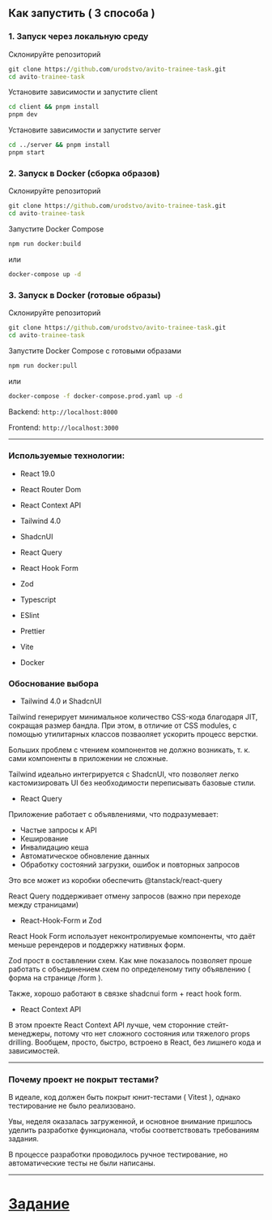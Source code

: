 ## Как запустить ( 3 способа )

### 1. Запуск через локальную среду

Склонируйте репозиторий

```cmd
git clone https://github.com/urodstvo/avito-trainee-task.git
cd avito-trainee-task
```

Установите зависимости и запустите client

```bash
cd client && pnpm install
pnpm dev
```

Установите зависимости и запустите server

```bash
cd ../server && pnpm install
pnpm start
```

### 2. Запуск в Docker (сборка образов)

Склонируйте репозиторий

```cmd
git clone https://github.com/urodstvo/avito-trainee-task.git
cd avito-trainee-task
```

Запустите Docker Compose

```bash
npm run docker:build
```

или

```bash
docker-compose up -d
```

### 3. Запуск в Docker (готовые образы)

Склонируйте репозиторий

```cmd
git clone https://github.com/urodstvo/avito-trainee-task.git
cd avito-trainee-task
```

Запустите Docker Compose с готовыми образами

```bash
npm run docker:pull
```

или

```bash
docker-compose -f docker-compose.prod.yaml up -d
```

Backend: `http://localhost:8000`

Frontend: `http://localhost:3000`

---

### Используемые технологии:

- React 19.0
- React Router Dom
- React Context API
- Tailwind 4.0
- ShadcnUI
- React Query
- React Hook Form
- Zod

- Typescript
- ESlint
- Prettier
- Vite

- Docker

### Обоснование выбора

- Tailwind 4.0 и ShadcnUI

Tailwind генерирует минимальное количество CSS-кода благодаря JIT, сокращая размер бандла. При этом, в отличие от CSS modules, с помощью утилитарных классов позваоляет ускорить процесс верстки.

Больших проблем с чтением компонентов не должно возникать, т. к. сами компоненты в приложении не сложные.

Tailwind идеально интегрируется с ShadcnUI, что позволяет легко кастомизировать UI без необходимости переписывать базовые стили.

- React Query

Приложение работает с объявлениями, что подразумевает:

- Частые запросы к API
- Кеширование
- Инвалидацию кеша
- Автоматическое обновление данных
- Обработку состояний загрузки, ошибок и повторных запросов

Это все может из коробки обеспечить @tanstack/react-query

React Query поддерживает отмену запросов (важно при переходе между страницами)

- React-Hook-Form и Zod

React Hook Form использует неконтролируемые компоненты, что даёт меньше ререндеров и поддержку нативных форм.

Zod прост в составлении схем. Как мне показалось позволяет проше работать с объединением схем по определеному типу объявлению ( форма на странице /form ).

Также, хорошо работают в связке shadcnui form + react hook form.

- React Context API

В этом проекте React Context API лучше, чем сторонние стейт-менеджеры, потому что нет сложного состояния или тяжелого props drilling. Вообщем, просто, быстро, встроено в React, без лишнего кода и зависимостей.

---

### Почему проект не покрыт тестами?

В идеале, код должен быть покрыт юнит-тестами ( Vitest ), однако тестирование не было реализовано.

Увы, неделя оказалась загруженной, и основное внимание пришлось уделить разработке функционала, чтобы соответствовать требованиям задания.

В процессе разработки проводилось ручное тестирование, но автоматические тесты не были написаны.

---

# [Задание](/Task.md)
